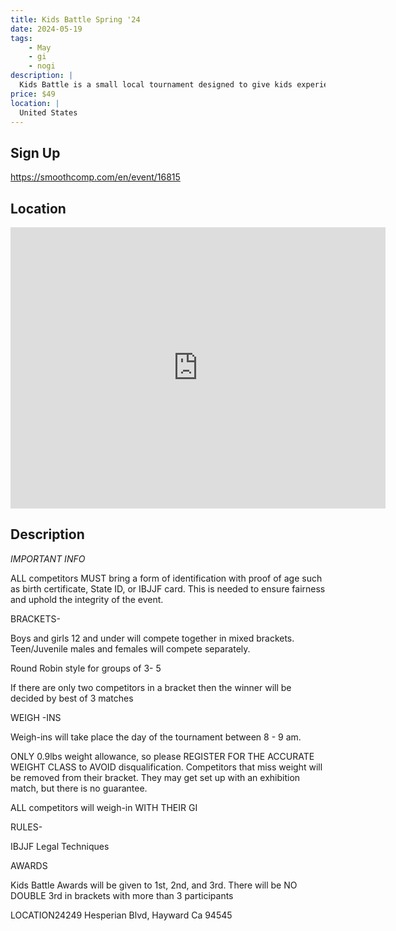 ```yaml
---
title: Kids Battle Spring '24
date: 2024-05-19
tags:
    - May
    - gi 
    - nogi 
description: |
  Kids Battle is a small local tournament designed to give kids experience in competition
price: $49
location: |
  United States
---
```

## Sign Up
https://smoothcomp.com/en/event/16815

## Location
<iframe src="https://www.google.com/maps/embed?pb=!1m18!1m12!1m3!1d12345.6789!2d!3d!2m3!1f0!2f0!3f0!3m2!1i1024!2i768!4f13.1!3m3!1m2!1s0x0%3A0x0!2z!5e0!3m2!1sen!2sus!4v1234567890" width="600" height="450" style="border:0;" allowfullscreen="" loading="lazy"></iframe>

## Description
*IMPORTANT INFO*


ALL competitors MUST bring a form of identification with proof of age such as birth certificate, State ID, or IBJJF card. This is needed to ensure fairness and uphold the integrity of the event.


BRACKETS-


Boys and girls 12 and under will compete together in mixed brackets. Teen/Juvenile males and females will compete separately. 


Round Robin style for groups of 3- 5


If there are only two competitors in a bracket then the winner will be decided by best of 3 matches


WEIGH -INS


Weigh-ins will take place the day of the tournament between 8 - 9 am.


ONLY 0.9lbs weight allowance, so please REGISTER FOR THE ACCURATE WEIGHT CLASS to AVOID disqualification. Competitors that miss weight will be removed from their bracket. They may get set up with an exhibition match, but there is no guarantee.


ALL competitors will weigh-in WITH THEIR GI


RULES-


IBJJF Legal Techniques


AWARDS


Kids Battle Awards will be given to 1st, 2nd, and 3rd. There will be NO DOUBLE 3rd in brackets with more than 3 participants


LOCATION24249 Hesperian Blvd, Hayward Ca 94545